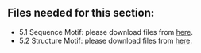 ## Files needed for this section:

* 5.1 Sequence Motif: please download files from [here](https://cloud.tsinghua.edu.cn/d/91345a2c2a2d403494a0/).
* 5.2 Structure Motif: please download files from [here](https://cloud.tsinghua.edu.cn/d/91345a2c2a2d403494a0/).
